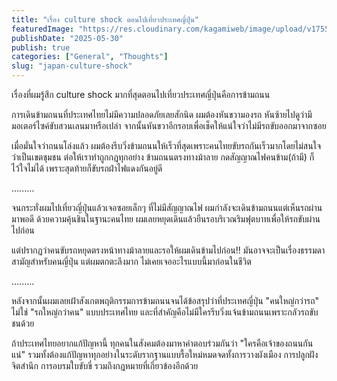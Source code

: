 ```yaml
---
title: "เรื่อง culture shock ตอนไปเที่ยวประเทศญี่ปุ่น"
featuredImage: "https://res.cloudinary.com/kagamiweb/image/upload/v1755266192/blog.coregamehd.com/japan-culture-shock.jpg"
publishDate: "2025-05-30"
publish: true
categories: ["General", "Thoughts"]
slug: "japan-culture-shock"
---
```


เรื่องที่ผมรู้สึก culture shock มากที่สุดตอนไปเที่ยวประเทศญี่ปุ่นคือการข้ามถนน

การเดินข้ามถนนที่ประเทศไทยไม่มีความปลอดภัยเลยสักนิด ผมต้องหันขวามองรถ หันซ้ายไปดูว่ามีมอเตอร์ไซค์ขับสวนเลนมาหรือเปล่า จากนั้นหันขวาอีกรอบเพื่อเช็คให้แน่ใจว่าไม่มีรถขับออกมาจากซอย

เมื่อมั่นใจว่าถนนโล่งแล้ว ผมต้องรีบวิ่งข้ามถนนให้เร็วที่สุดเพราะคนไทยขับรถกันเร็วมากโดยไม่สนใจว่าเป็นเขตชุมชน ต่อให้เราทำถูกกฎทุกอย่าง ข้ามถนนตรงทางม้าลาย กดสัญญาณไฟคนข้าม(ถ้ามี) ก็ไว้ใจไม่ได้ เพราะสุดท้ายก็ขับรถฝ่าไฟแดงกันอยู่ดี

.........

จนกระทั่งผมไปเที่ยวญี่ปุ่นแล้วเจอซอยเล็กๆ ที่ไม่มีสัญญาณไฟ ผมกำลังจะเดินข้ามถนนแต่เห็นรถผ่านมาพอดี ด้วยความคุ้นชินในฐานะคนไทย ผมเลยหยุดเดินแล้วยืนรอบริเวณริมฟุตบาทเพื่อให้รถขับผ่านไปก่อน

แต่ปรากฏว่าคนขับรถหยุดตรงหน้าทางม้าลายและรอให้ผมเดินข้ามไปก่อน!! มันอาจจะเป็นเรื่องธรรมดาสามัญสำหรับคนญี่ปุ่น แต่ผมตกตะลึงมาก ไม่เคยเจออะไรแบบนี้มาก่อนในชีวิต

.........

หลังจากนั้นผมเลยเฝ้าสังเกตพฤติกรรมการข้ามถนนจนได้ข้อสรุปว่าที่ประเทศญี่ปุ่น "คนใหญ่กว่ารถ" ไม่ใช่ "รถใหญ่กว่าคน" แบบประเทศไทย และที่สำคัญคือไม่มีใครรีบวิ่งแจ้นข้ามถนนเพราะกลัวรถขับชนด้วย

ถ้าประเทศไทยอยากแก้ปัญหานี้ ทุกคนในสังคมต้องมาหาคำตอบร่วมกันว่า "ใครคือเจ้าของถนนกันแน่" รวมทั้งต้องแก้ปัญหาทุกอย่างในระดับรากฐานแบบรื้อใหม่หมดจดทั้งการวางผังเมือง การปลูกฝังจิตสำนึก การอบรมใบขับขี่ รวมถึงกฎหมายที่เกี่ยวข้องอีกด้วย